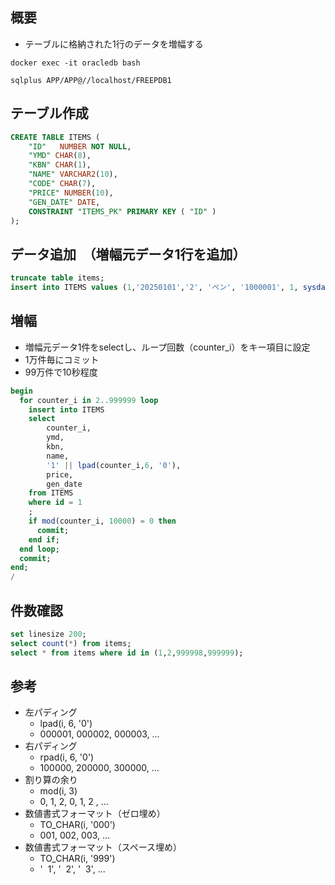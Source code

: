 ## 概要

* テーブルに格納された1行のデータを増幅する

```shell
docker exec -it oracledb bash

sqlplus APP/APP@//localhost/FREEPDB1
```

## テーブル作成
```sql
CREATE TABLE ITEMS (
    "ID"   NUMBER NOT NULL,
    "YMD" CHAR(8),
    "KBN" CHAR(1),
    "NAME" VARCHAR2(10),
    "CODE" CHAR(7),
    "PRICE" NUMBER(10),
    "GEN_DATE" DATE,
    CONSTRAINT "ITEMS_PK" PRIMARY KEY ( "ID" )
);
```

## データ追加　（増幅元データ1行を追加）
```sql
truncate table items;
insert into ITEMS values (1,'20250101','2', 'ペン', '1000001', 1, sysdate);
```

## 増幅
* 増幅元データ1件をselectし、ループ回数（counter_i）をキー項目に設定
* 1万件毎にコミット
* 99万件で10秒程度
```sql
begin
  for counter_i in 2..999999 loop
    insert into ITEMS
    select
        counter_i,
        ymd,
        kbn,
        name,
        '1' || lpad(counter_i,6, '0'),
        price,
        gen_date
    from ITEMS
    where id = 1
    ;
    if mod(counter_i, 10000) = 0 then
      commit;
    end if;
  end loop;
  commit;
end;
/
```

## 件数確認
```sql
set linesize 200;
select count(*) from items;
select * from items where id in (1,2,999998,999999);
```

## 参考

* 左パディング
  * lpad(i, 6, '0')
  * 000001, 000002, 000003, ...
* 右パディング
  * rpad(i, 6, '0')
  * 100000, 200000, 300000, ...
* 割り算の余り
  * mod(i, 3)
  * 0, 1, 2, 0, 1, 2 , ...
* 数値書式フォーマット（ゼロ埋め）
  * TO_CHAR(i, '000')
  * 001, 002, 003, ...
* 数値書式フォーマット（スペース埋め）
  * TO_CHAR(i, '999')
  * '&nbsp;&nbsp;1', '&nbsp;&nbsp;2', '&nbsp;&nbsp;3', ...
